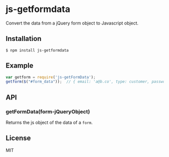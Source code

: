 # js-getformdata

 Convert the data from a jQuery form object to Javascript object.


## Installation

    $ npm install js-getformdata

## Example


```js
var getform = require('js-getFormData');
getform($("#form_data"));  // { email: 'a@b.co', type: customer, password: qW3rtYYYY$ }
```

## API

### getFormData(form-jQueryObject)

  Returns the js object of the data of a `form`.

## License

  MIT
